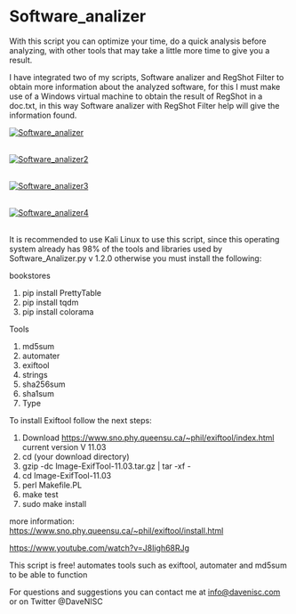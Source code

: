 # Software_analizer
With this script you can optimize your time, do a quick analysis before analyzing, with other tools that may take a little  more time to give you a result. 

I have integrated two of my scripts, Software analizer and RegShot Filter to obtain more information about the analyzed software, for this I must make use of a Windows virtual machine to obtain the result of RegShot in a doc.txt, in this way Software analizer with RegShot Filter help will give the information found.

<a href="https://ibb.co/faHZAT"><img src="https://preview.ibb.co/dJ8wPo/Software_analizer.jpg" alt="Software_analizer" border="0"></a><br /><a target='_blank' href=''></a><br />

<a href="https://ibb.co/dJcvH8"><img src="https://preview.ibb.co/hXFhx8/Software_analizer2.jpg" alt="Software_analizer2" border="0"></a><br /><a target='_blank' href=''></a><br />

<a href="https://ibb.co/i0sZAT"><img src="https://preview.ibb.co/hy9sx8/Software_analizer3.jpg" alt="Software_analizer3" border="0"></a><br /><a target='_blank' href=''></a><br />

<a href="https://ibb.co/cDWcVT"><img src="https://preview.ibb.co/kg2Uc8/Software_analizer4.jpg" alt="Software_analizer4" border="0"></a><br /><a target='_blank' href=''></a><br />


It is recommended to use Kali Linux to use this script, since this operating system already has 98% of the tools and libraries used by Software_Analizer.py v 1.2.0 otherwise you must install the following:

bookstores

1. pip install PrettyTable
2. pip install tqdm
3. pip install colorama


Tools

1. md5sum
2. automater
3. exiftool
4. strings
5. sha256sum
6. sha1sum
7. Type


To install Exiftool follow the next steps:

1. Download https://www.sno.phy.queensu.ca/~phil/exiftool/index.html 
current version V 11.03
2. cd (your download directory)
3. gzip -dc Image-ExifTool-11.03.tar.gz | tar -xf -
4. cd Image-ExifTool-11.03
5. perl Makefile.PL
6. make test
7. sudo make install
  
more information: https://www.sno.phy.queensu.ca/~phil/exiftool/install.html
  

https://www.youtube.com/watch?v=J8Iigh68RJg

This script is free! automates tools such as exiftool, automater and md5sum to be able to function

For questions and suggestions you can contact me at info@davenisc.com or on Twitter @DaveNISC
